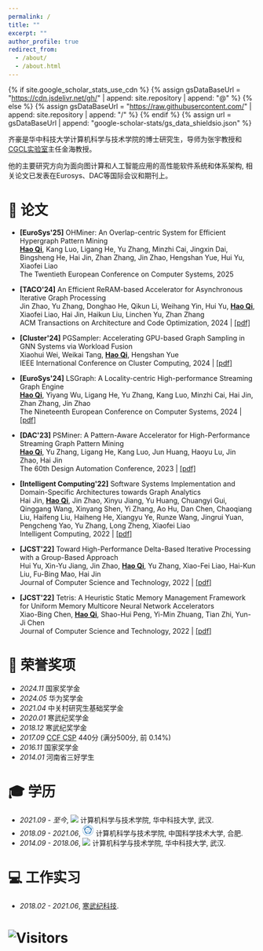 ```yaml
---
permalink: /
title: ""
excerpt: ""
author_profile: true
redirect_from: 
  - /about/
  - /about.html
---
```


{% if site.google_scholar_stats_use_cdn %}
{% assign gsDataBaseUrl = "https://cdn.jsdelivr.net/gh/" | append: site.repository | append: "@" %}
{% else %}
{% assign gsDataBaseUrl = "https://raw.githubusercontent.com/" | append: site.repository | append: "/" %}
{% endif %}
{% assign url = gsDataBaseUrl | append: "google-scholar-stats/gs_data_shieldsio.json" %}

<span class='anchor' id='about-me'></span>
<!-- I am currently a Ph.D. candidate at the School of Computer Science and Technology, Huazhong University of Science and Technology (华中科技大学计算机科学与技术学院). My advisors are Prof. Yu Zhang and Prof. Hai Jin, who is the director of [CGCL lab](http://grid.hust.edu.cn/). -->

齐豪是华中科技大学计算机科学与技术学院的博士研究生，导师为张宇教授和[CGCL实验室](http://grid.hust.edu.cn/)主任金海教授。

他的主要研究方向为面向图计算和人工智能应用的高性能软件系统和体系架构, 相关论文已发表在Eurosys、DAC等国际会议和期刊上。


<!-- My research focuses on deployable hardware accelerators (with special interests in FPGAs) for complex graph applications such as dynamic graph processing and hypergraph analytics. -->



<!-- I’m currently a Ph.D. student at CGCL, HUST, in a group managed by Hai Jin. -->

<!-- My research interest includes: 
- Graph mining
- Streaming graph
- Deep learning
- Software system and architecture
   -->



 
<span class='anchor' id='-lwzl'></span>

# 📝 论文

* **[EuroSys'25]** OHMiner: An Overlap-centric System for Efficient Hypergraph Pattern Mining<br>
**<u>Hao Qi</u>**, Kang Luo, Ligang He, Yu Zhang, Minzhi Cai, Jingxin Dai, Bingsheng He, Hai Jin, Zhan Zhang, Jin Zhao, Hengshan Yue, Hui Yu, Xiaofei Liao<br>
The Twentieth European Conference on Computer Systems, 2025

* **[TACO'24]** An Efficient ReRAM-based Accelerator for Asynchronous Iterative Graph Processing<br>
Jin Zhao, Yu Zhang, Donghao He, Qikun Li, Weihang Yin, Hui Yu, **<u>Hao Qi</u>**, Xiaofei Liao, Hai Jin, Haikun Liu, Linchen Yu, Zhan Zhang<br>
ACM Transactions on Architecture and Code Optimization, 2024 | [[pdf]](/files/ASGraph.pdf)

* **[Cluster'24]** PGSampler: Accelerating GPU-based Graph Sampling in GNN Systems via Workload Fusion<br>
Xiaohui Wei, Weikai Tang, **<u>Hao Qi</u>**, Hengshan Yue<br>
IEEE International Conference on Cluster Computing, 2024 | [[pdf]](/files/PGSampler.pdf)

* **[EuroSys'24]** LSGraph: A Locality-centric High-performance Streaming Graph Engine<br>
**<u>Hao Qi</u>**, Yiyang Wu, Ligang He, Yu Zhang, Kang Luo, Minzhi Cai, Hai Jin, Zhan Zhang, Jin Zhao<br>
The Nineteenth European Conference on Computer Systems, 2024 | [[pdf]](/files/LSGraph.pdf)

* **[DAC'23]** PSMiner: A Pattern-Aware Accelerator for High-Performance Streaming Graph Pattern Mining<br>
**<u>Hao Qi</u>**, Yu Zhang, Ligang He, Kang Luo, Jun Huang, Haoyu Lu, Jin Zhao, Hai Jin<br>
The 60th Design Automation Conference, 2023 | [[pdf]](/files/PSMiner.pdf)

* **[Intelligent Computing'22]** Software Systems Implementation and Domain-Specific Architectures towards Graph Analytics<br>
Hai Jin, **<u>Hao Qi</u>**, Jin Zhao, Xinyu Jiang, Yu Huang, Chuangyi Gui, Qinggang Wang, Xinyang Shen, Yi Zhang, Ao Hu, Dan Chen, Chaoqiang Liu, Haifeng Liu, Haiheng He, Xiangyu Ye, Runze Wang, Jingrui Yuan, Pengcheng Yao, Yu Zhang, Long Zheng, Xiaofei Liao<br>
Intelligent Computing, 2022 | [[pdf]](/files/greview.pdf)

* **[JCST'22]** Toward High-Performance Delta-Based Iterative Processing with a Group-Based Approach<br>
Hui Yu, Xin-Yu Jiang, Jin Zhao, **<u>Hao Qi</u>**, Yu Zhang, Xiao-Fei Liao, Hai-Kun Liu, Fu-Bing Mao, Hai Jin<br>
Journal of Computer Science and Technology, 2022 | [[pdf]](/files/aiter.pdf)

* **[JCST'22]** Tetris: A Heuristic Static Memory Management Framework for Uniform Memory Multicore Neural Network Accelerators<br>
Xiao-Bing Chen, **<u>Hao Qi</u>**, Shao-Hui Peng, Yi-Min Zhuang, Tian Zhi, Yun-Ji Chen<br>
Journal of Computer Science and Technology, 2022 | [[pdf]](/files/tetris.pdf)





<span class='anchor' id='-ryjx'></span>

# 🏅 荣誉奖项
- *2024.11* 国家奖学金
- *2024.05* 华为奖学金
- *2021.04* 中关村研究生基础奖学金
- *2020.01* 寒武纪奖学金
- *2018.12* 寒武纪奖学金
- *2017.09* [CCF CSP](https://www.cspro.org/) 440分 (满分500分, 前 0.14%)
- *2016.11* 国家奖学金
- *2014.01* 河南省三好学生


<span class='anchor' id='-xl'></span>

# 🎓 学历
- *2021.09 - 至今*, <a href="http://english.hust.edu.cn/"><img class="svg" src="/images/HUST_logo.svg" width="23pt"></a> 计算机科学与技术学院, 华中科技大学, 武汉. 
- *2018.09 - 2021.06*, <a href="http://en.ustc.edu.cn/"><img class="svg" src="/images/USTC_logo.svg" width="23pt"></a> 计算机科学与技术学院, 中国科学技术大学, 合肥. 
- *2014.09 - 2018.06*, <a href="http://english.hust.edu.cn/"><img class="svg" src="/images/HUST_logo.svg" width="23pt"></a> 计算机科学与技术学院, 华中科技大学, 武汉. 



<span class='anchor' id='-gzsx'></span>

# 💻 工作实习
- *2018.02 - 2021.06*, [寒武纪科技](https://www.cambricon.com/).

# ![Visitors](https://api.visitorbadge.io/api/visitors?path=https%3A%2F%2Fgithub.com%2Ftheqihao%2Ftheqihao.github.io&label=Visitors&countColor=%2337d67a&style=plastic&labelStyle=none)
